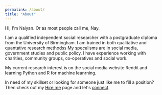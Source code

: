 ```yaml
---
permalink: /about/
title: "About"
---
```


Hi, I'm Naiyan. Or as most people call me, Nay.

I am a qualified independent social researcher with a postgraduate diploma from the University of Birmingham. I am trained in both qualitative and quantative research methodss My specalisms are in social media, government studies and public policy. I have experience working with charities, community groups, co-operatives and social work. 

My current research interest is on the social media website Reddit and learning Python and R for machine leanrning.

In need of my skillset or looking for someone just like me to fill a position? Then check out my [Hire me](/_pages/hire-me.md) page and let's [connect](mailto:naiyan@hotmail.co.uk).

